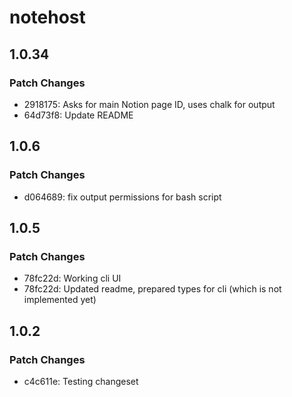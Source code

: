 # notehost

## 1.0.34

### Patch Changes

- 2918175: Asks for main Notion page ID, uses chalk for output
- 64d73f8: Update README

## 1.0.6

### Patch Changes

- d064689: fix output permissions for bash script

## 1.0.5

### Patch Changes

- 78fc22d: Working cli UI
- 78fc22d: Updated readme, prepared types for cli (which is not implemented yet)

## 1.0.2

### Patch Changes

- c4c611e: Testing changeset
